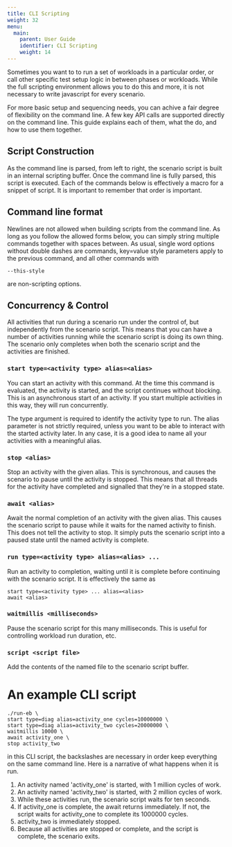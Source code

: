 ```yaml
---
title: CLI Scripting
weight: 32
menu:
  main:
    parent: User Guide
    identifier: CLI Scripting
    weight: 14
---
```


Sometimes you want to to run a set of workloads in a particular order, or call
other specific test setup logic in between phases or workloads. While the full
scripting environment allows you to do this and more, it is not necessary to
write javascript for every scenario.

For more basic setup and sequencing needs, you can achive a fair degree of
flexibility on the command line. A few key API calls are supported directly on
the command line. This guide explains each of them, what the do, and how to use
them together.

## Script Construction

As the command line is parsed, from left to right, the scenario script is built
in an internal scripting buffer. Once the command line is fully parsed, this
script is executed. Each of the commands below is effectively a macro for a
snippet of script. It is important to remember that order is important.

## Command line format

Newlines are not allowed when building scripts from the command line. As long as
you follow the allowed forms below, you can simply string multiple commands
together with spaces between. As usual, single word options without double
dashes are commands, key=value style parameters apply to the previous command,
and all other commands with 

    --this-style
    
are non-scripting options.

## Concurrency & Control

All activities that run during a scenario run under the control of, but
independently from the scenario script. This means that you can have a number of
activities running while the scenario script is doing its own thing. The
scenario only completes when both the scenario script and the activities are
finished.

### `start type=<activity type> alias=<alias>`

You can start an activity with this command. At the time this command is
evaluated, the activity is started, and the script continues without blocking.
This is an asynchronous start of an activity. If you start multiple activities
in this way, they will run concurrently.

The type argument is required to identify the activity type to run. The alias
parameter is not strictly required, unless you want to be able to interact with
the started activity later. In any case, it is a good idea to name all your
activities with a meaningful alias.

### `stop <alias>`

Stop an activity with the given alias. This is synchronous, and causes the
scenario to pause until the activity is stopped. This means that all threads for
the activity have completed and signalled that they're in a stopped state.

### `await <alias>`

Await the normal completion of an activity with the given alias. This causes the
scenario script to pause while it waits for the named activity to finish. This
does not tell the activity to stop. It simply puts the scenario script into a
paused state until the named activity is complete.

### `run type=<activity type> alias=<alias> ...`

Run an activity to completion, waiting until it is complete before continuing
with the scenario script. It is effectively the same as 

    start type=<activity type> ... alias=<alias>
    await <alias>

### `waitmillis <milliseconds>`

Pause the scenario script for this many milliseconds. This is useful for
controlling workload run duration, etc.

### `script <script file>`

Add the contents of the named file to the scenario script buffer.

# An example CLI script

~~~
./run-eb \
start type=diag alias=activity_one cycles=10000000 \
start type=diag alias=activity_two cycles=20000000 \
waitmillis 10000 \
await activity_one \
stop activity_two
~~~

in this CLI script, the backslashes are necessary in order keep everything on
the same command line. Here is a narrative of what happens when it is run.

1. An activity named 'activity_one' is started, with 1 million cycles of work.
2. An activity named 'activity_two' is started, with 2 million cycles of work.
3. While these activities run, the scenario script waits for ten seconds.
4. If activity_one is complete, the await returns immediately. If not, the 
   script waits for activity_one to complete its 1000000 cycles.
5. activity_two is immediately stopped.
6. Because all activities are stopped or complete, and the script is complete, 
   the scenario exits.


